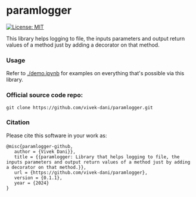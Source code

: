 # paramlogger


[![License: MIT](https://img.shields.io/badge/License-MIT-yellow.svg)](https://opensource.org/licenses/MIT)

This library helps logging to file, the inputs parameters and output return values of a method just by adding a decorator on that method.

### Usage
Refer to [./demo.ipynb](./demo.ipynb) for examples on everything that's possible via this library.

### Official source code repo: 
```
git clone https://github.com/vivek-dani/paramlogger.git
```


### Citation

Please cite this software in your work as:

```
@misc{paramlogger-github,
   author = {Vivek Dani}},
   title = {{paramlogger: Library that helps logging to file, the inputs parameters and output return values of a method just by adding a decorator on that method.}},
   url = {https://github.com/vivek-dani/paramlogger},
   version = {0.1.1},
   year = {2024}
}
```
